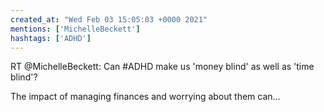 ```yaml
---
created_at: "Wed Feb 03 15:05:03 +0000 2021"
mentions: ['MichelleBeckett']
hashtags: ['ADHD']
---
```


RT @MichelleBeckett: Can #ADHD make us 'money blind' as well as 'time blind'? 

The impact of managing finances and worrying about them can…